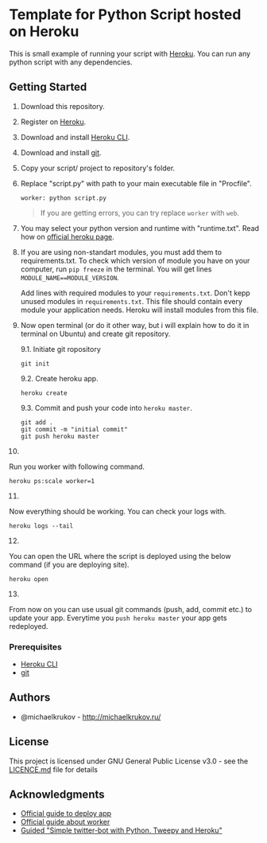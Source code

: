 # Template for Python Script hosted on Heroku

This is small example of running your script with [Heroku](https://www.heroku.com/). You can run any python script with any dependencies.

## Getting Started

1. Download this repository. 
2. Register on [Heroku](https://www.heroku.com/).
3. Download and install [Heroku CLI](https://devcenter.heroku.com/articles/getting-started-with-python#set-up).
4. Download and install [git](https://git-scm.com/downloads).
5. Copy your script/ project to repository's folder.
6. 
   Replace "script.py" with path to your main executable file in "Procfile".
   
   ```
   worker: python script.py
   ```
   
   > If you are getting errors, you can try replace `worker` with `web`.
   
7. 
   You may select your python version and runtime with "runtime.txt". Read how on [official heroku page](https://devcenter.heroku.com/articles/python-runtimes#selecting-a-runtime).
8. 
   If you are using non-standart modules, you must add them to requirements.txt. To check which version of module you have on your computer, run `pip freeze` in the terminal. You will get lines `MODULE_NAME==MODULE_VERSION`. 
   
   Add lines with required modules to your `requirements.txt`. Don't kepp unused modules in `requirements.txt`. This file should contain every module your application needs. Heroku will install modules from this file.
   
9. 
   Now open terminal (or do it other way, but i will explain how to do it in terminal on Ubuntu) and create git repository.   
   
   9.1. 
      Initiate git ropository
      
      ```
      git init
      ```
   
   9.2. 
      Create heroku app.
   
      ```
      heroku create
      ```
   
   9.3.
      Commit and push your code into `heroku master`.
   
      ```
      git add .
      git commit -m "initial commit"
      git push heroku master
      ```

10. 
   Run you worker with following command.
   
   ```
   heroku ps:scale worker=1
   ```
   
11. 
   Now everything should be working. You can check your logs with.

   ```
   heroku logs --tail
   ```
   
12. 
   You can open the URL where the script is deployed using the below command (if you are deploying site).
   
   ```
   heroku open
   ```
   
13. 
   From now on you can use usual git commands (push, add, commit etc.) to update your app. Everytime you `push heroku master` your app gets redeployed.

### Prerequisites

* [Heroku CLI](https://devcenter.heroku.com/articles/getting-started-with-python#set-up)
* [git](https://git-scm.com/downloads)

## Authors

* @michaelkrukov - http://michaelkrukov.ru/

## License

This project is licensed under GNU General Public License v3.0 - see the [LICENCE.md](LICENCE.md) file for details

## Acknowledgments

* [Official guide to deploy app](https://devcenter.heroku.com/articles/getting-started-with-python#introduction)
* [Official guide about worker](https://devcenter.heroku.com/articles/background-jobs-queueing)
* [Guided "Simple twitter-bot with Python, Tweepy and Heroku"](http://briancaffey.github.io/2016/04/05/twitter-bot-tutorial.html)
